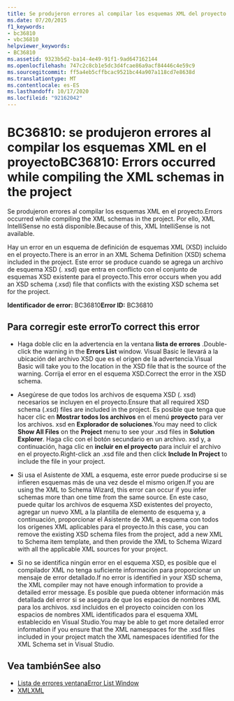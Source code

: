 ```yaml
---
title: Se produjeron errores al compilar los esquemas XML del proyecto
ms.date: 07/20/2015
f1_keywords:
- bc36810
- vbc36810
helpviewer_keywords:
- BC36810
ms.assetid: 9323b5d2-ba14-4e49-91f1-9ad647162144
ms.openlocfilehash: 747c2c8cb1e5dc3d4fcae86a9acf84446c4e59c9
ms.sourcegitcommit: ff5a4eb5cffbcac9521bc44a907a118cd7e8638d
ms.translationtype: MT
ms.contentlocale: es-ES
ms.lasthandoff: 10/17/2020
ms.locfileid: "92162042"
---
```

# <a name="bc36810-errors-occurred-while-compiling-the-xml-schemas-in-the-project"></a><span data-ttu-id="2db97-102">BC36810: se produjeron errores al compilar los esquemas XML en el proyecto</span><span class="sxs-lookup"><span data-stu-id="2db97-102">BC36810: Errors occurred while compiling the XML schemas in the project</span></span>

<span data-ttu-id="2db97-103">Se produjeron errores al compilar los esquemas XML en el proyecto.</span><span class="sxs-lookup"><span data-stu-id="2db97-103">Errors occurred while compiling the XML schemas in the project.</span></span> <span data-ttu-id="2db97-104">Por ello, XML IntelliSense no está disponible.</span><span class="sxs-lookup"><span data-stu-id="2db97-104">Because of this, XML IntelliSense is not available.</span></span>

 <span data-ttu-id="2db97-105">Hay un error en un esquema de definición de esquemas XML (XSD) incluido en el proyecto.</span><span class="sxs-lookup"><span data-stu-id="2db97-105">There is an error in an XML Schema Definition (XSD) schema included in the project.</span></span> <span data-ttu-id="2db97-106">Este error se produce cuando se agrega un archivo de esquema XSD (. xsd) que entra en conflicto con el conjunto de esquemas XSD existente para el proyecto.</span><span class="sxs-lookup"><span data-stu-id="2db97-106">This error occurs when you add an XSD schema (.xsd) file that conflicts with the existing XSD schema set for the project.</span></span>

 <span data-ttu-id="2db97-107">**Identificador de error:** BC36810</span><span class="sxs-lookup"><span data-stu-id="2db97-107">**Error ID:** BC36810</span></span>

## <a name="to-correct-this-error"></a><span data-ttu-id="2db97-108">Para corregir este error</span><span class="sxs-lookup"><span data-stu-id="2db97-108">To correct this error</span></span>

- <span data-ttu-id="2db97-109">Haga doble clic en la advertencia en la ventana **lista de errores** .</span><span class="sxs-lookup"><span data-stu-id="2db97-109">Double-click the warning in the **Errors List** window.</span></span> <span data-ttu-id="2db97-110">Visual Basic le llevará a la ubicación del archivo XSD que es el origen de la advertencia.</span><span class="sxs-lookup"><span data-stu-id="2db97-110">Visual Basic will take you to the location in the XSD file that is the source of the warning.</span></span> <span data-ttu-id="2db97-111">Corrija el error en el esquema XSD.</span><span class="sxs-lookup"><span data-stu-id="2db97-111">Correct the error in the XSD schema.</span></span>

- <span data-ttu-id="2db97-112">Asegúrese de que todos los archivos de esquema XSD (. xsd) necesarios se incluyen en el proyecto.</span><span class="sxs-lookup"><span data-stu-id="2db97-112">Ensure that all required XSD schema (.xsd) files are included in the project.</span></span> <span data-ttu-id="2db97-113">Es posible que tenga que hacer clic en **Mostrar todos los archivos** en el menú **proyecto** para ver los archivos. xsd en **Explorador de soluciones**.</span><span class="sxs-lookup"><span data-stu-id="2db97-113">You may need to click **Show All Files** on the **Project** menu to see your .xsd files in **Solution Explorer**.</span></span> <span data-ttu-id="2db97-114">Haga clic con el botón secundario en un archivo. xsd y, a continuación, haga clic en **incluir en el proyecto** para incluir el archivo en el proyecto.</span><span class="sxs-lookup"><span data-stu-id="2db97-114">Right-click an .xsd file and then click **Include In Project** to include the file in your project.</span></span>

- <span data-ttu-id="2db97-115">Si usa el Asistente de XML a esquema, este error puede producirse si se infieren esquemas más de una vez desde el mismo origen.</span><span class="sxs-lookup"><span data-stu-id="2db97-115">If you are using the XML to Schema Wizard, this error can occur if you infer schemas more than one time from the same source.</span></span> <span data-ttu-id="2db97-116">En este caso, puede quitar los archivos de esquema XSD existentes del proyecto, agregar un nuevo XML a la plantilla de elemento de esquema y, a continuación, proporcionar el Asistente de XML a esquema con todos los orígenes XML aplicables para el proyecto.</span><span class="sxs-lookup"><span data-stu-id="2db97-116">In this case, you can remove the existing XSD schema files from the project, add a new XML to Schema item template, and then provide the XML to Schema Wizard with all the applicable XML sources for your project.</span></span>

- <span data-ttu-id="2db97-117">Si no se identifica ningún error en el esquema XSD, es posible que el compilador XML no tenga suficiente información para proporcionar un mensaje de error detallado.</span><span class="sxs-lookup"><span data-stu-id="2db97-117">If no error is identified in your XSD schema, the XML compiler may not have enough information to provide a detailed error message.</span></span> <span data-ttu-id="2db97-118">Es posible que pueda obtener información más detallada del error si se asegura de que los espacios de nombres XML para los archivos. xsd incluidos en el proyecto coinciden con los espacios de nombres XML identificados para el esquema XML establecido en Visual Studio.</span><span class="sxs-lookup"><span data-stu-id="2db97-118">You may be able to get more detailed error information if you ensure that the XML namespaces for the .xsd files included in your project match the XML namespaces identified for the XML Schema set in Visual Studio.</span></span>

## <a name="see-also"></a><span data-ttu-id="2db97-119">Vea también</span><span class="sxs-lookup"><span data-stu-id="2db97-119">See also</span></span>

- [<span data-ttu-id="2db97-120">Lista de errores ventana</span><span class="sxs-lookup"><span data-stu-id="2db97-120">Error List Window</span></span>](/visualstudio/ide/reference/error-list-window)
- [<span data-ttu-id="2db97-121">XML</span><span class="sxs-lookup"><span data-stu-id="2db97-121">XML</span></span>](../../programming-guide/language-features/xml/index.md)
